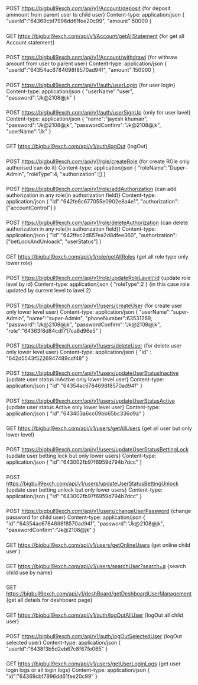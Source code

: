 #####
POST   https://bigbull9exch.com/api/v1/Account/deposit {for deposit ammount from parent user to child user}
Content-type: application/json
{
    "userId":"64369cbf7996dd61fee20c99",
    "amount":50000
}


#####
GET   https://bigbull9exch.com/api/v1/Account/getAllStatement {for get all Account statement}


#####
POST   https://bigbull9exch.com/api/v1/Account/withdrawl {for withraw amount from user to parent user}
Content-type: application/json
{
    "userId":"64354ac6784698f8570ad94f",
    "amount":150000
}

#####
POST   https://bigbull9exch.com/api/v1/auth/userLogin {for user login}
Content-type: application/json
{
    "userName":"user",
    "password":"Jk@2108@jk"
}

#####
POST   https://bigbull9exch.com/api/v1/auth/userSignUp {only for user lavel}
Content-type: application/json
{
    "name":"jayesh khuman",
    "password":"Jk@2108@jk",
    "passwordConfirm":"Jk@2108@jk",
    "userName":"Jk"
}

#####
GET   https://bigbull9exch.com/api/v1/auth/logOut {logOut}

#####
POST   https://bigbull9exch.com/api/v1/role/createRole {for create ROle only authorised can do it}
Content-type: application/json
{
    "roleName":"Duper-Admin",
    "roleType":4,
    "authorization":[]
}

#####
POST   https://bigbull9exch.com/api/v1/role/addAuthorization {can add authorization in any role(in authorization field)}
Content-type: application/json
{
        "id":"642fe6c677055e0902e8a4e1",
        "authorization":["accountControl"]
}

#####
POST   https://bigbull9exch.com/api/v1/role/deleteAuthorization {can delete authorization in any role(in authorization field)}
Content-type: application/json
{
    "id":"642ffec2d657ea2d8dfee360",
    "authorization":["betLockAndUnloack", "userStatus"]
}

#####
GET   https://bigbull9exch.com/api/v1/role/getAllRoles {get all role type only lower role}

#####
POST   https://bigbull9exch.com/api/v1/role/updateRoleLavel/:id {update role lavel by id} 
Content-type: application/json
{
    "roleType":2
}
{in this case role updated by current level to lavel 2}

#####
POST   https://bigbull9exch.com/api/v1/users/createUser {for create user only lower level user}
Content-type: application/json
{
    "userName":"super-Admin",
    "name":"super-Admin",
    "phoneNumber":63531269,
    "password":"Jk@2108@jk",
    "passwordConfirm":"Jk@2108@jk",
    "role":"64363f8d84cdf717ca8d96e5"
}

#####
POST   https://bigbull9exch.com/api/v1/users/deleteUser {for delete user only lower level user}
Content-type: application/json
{
    "id" : "642d5543f5226947489cdf48"
}

#####
POST   https://bigbull9exch.com/api/v1/users/updateUserStatusInactive {update user status inActive only lower level user}
Content-type: application/json
{
    "id":"64354ac6784698f8570ad94f"
}

#####
POST   https://bigbull9exch.com/api/v1/users/updateUserStatusActive {update user status Active only lower level user}
Content-type: application/json
{
    "id":"643403a6cc09bb65bc336d9a"
}

#####
GET   https://bigbull9exch.com/api/v1/users/getAllUsers {get all user but only lower level}

#####
POST   https://bigbull9exch.com/api/v1/users/updateUserStatusBettingLock {update user betting lock but only lower users}
Content-type: application/json
{
    "id":"643002fb97f6959d794b7dcc"
}

#####
POST   https://bigbull9exch.com/api/v1/users/updateUserStatusBettingUnlock {update user betting unlock but only lower users}
Content-type: application/json
{
    "id":"643002fb97f6959d794b7dcc"
}

#####
POST   https://bigbull9exch.com/api/v1/users/changeUserPassword {change password for child user}
Content-type: application/json
{
    "id":"64354ac6784698f8570ad94f",
    "password":"Jk@2108@jk",
    "passwordConfirm":"Jk@2108@jk"
}

#####
GET   https://bigbull9exch.com/api/v1/users/getOnlineUsers (get online child user )

#####
GET   https://bigbull9exch.com/api/v1/users/searchUser?search=a {search child use by name}

#####
GET   https://bigbull9exch.com/api/v1/deshBoard/getDeshboardUserManagement {get all details for deshboard page}

#####
GET   https://bigbull9exch.com/api/v1/auth/logOutAllUser {logOut all child user}

#####
POST   https://bigbull9exch.com/api/v1/auth/logOutSelectedUser {logOut selected user}
Content-type: application/json
{
    "userId":"6438f3b5d2eb67c8f67fe065"
}

#####
GET   https://bigbull9exch.com/api/v1/users/getUserLoginLogs {get user login logs or all login logs}
Content-type: application/json
{
    "id":"64369cbf7996dd61fee20c99"
}
